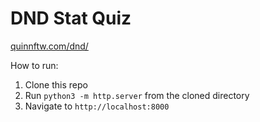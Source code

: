 # DND Stat Quiz

[quinnftw.com/dnd/](http://www.quinnftw.com/dnd/)

How to run:

1. Clone this repo
1. Run `python3 -m http.server` from the cloned directory
1. Navigate to `http://localhost:8000`
